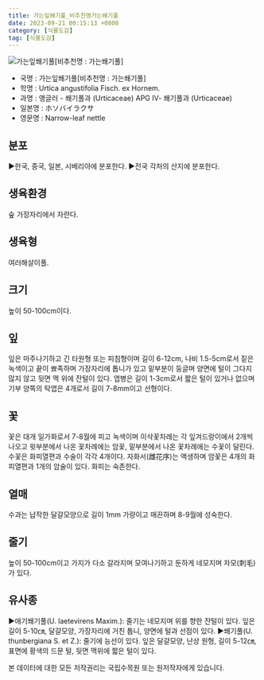 ```yaml
---
title: 가는잎쐐기풀_비추천명가는쐐기풀
date: 2023-09-21 00:15:13 +0800
category: [식물도감]
tag: [식물도감]
---
```




![가는잎쐐기풀[비추천명 : 가는쐐기풀]](/fileUpload/plants/basic/Urticaceae/Urtica/15447/1_th2.JPG)
- 국명 : 가는잎쐐기풀[비추천명 : 가는쐐기풀]
- 학명 : Urtica angustifolia Fisch. ex Hornem.
- 과명 : 앵글러 - 쐐기풀과 (Urticaceae) APG Ⅳ- 쐐기풀과 (Urticaceae)
- 일본명 : ホソバイラクサ
- 영문명 : Narrow-leaf nettle


## 분포
▶한국, 중국, 일본, 시베리아에 분포한다.▶전국 각처의 산지에 분포한다.
## 생육환경
숲 가장자리에서 자란다.
## 생육형
여러해살이풀.
## 크기
높이 50-100cm이다.
## 잎
잎은 마주나기하고 긴 타원형 또는 피침형이며 길이 6-12cm, 나비 1.5-5cm로서 짙은 녹색이고 끝이 뾰족하며 가장자리에 톱니가 있고 밑부분이 둥글며 양면에 털이 그다지 많지 않고 뒷면 맥 위에 잔털이 있다. 엽병은 길이 1-3cm로서 짧은 털이 있거나 없으며 기부 양쪽의 탁엽은 4개로서 길이 7-8mm이고 선형이다.
## 꽃
꽃은 대개 일가화로서 7-8월에 피고 녹색이며 이삭꽃차례는 각 잎겨드랑이에서 2개씩 나오고 윗부분에서 나온 꽃차례에는 암꽃, 밑부분에서 나온 꽃차례에는 수꽃이 달린다. 수꽃은 화피열편과 수술이 각각 4개이다. 자화서(雌花序)는 액생하며 암꽃은 4개의 화피열편과 1개의 암술이 있다. 화피는 숙존한다.
## 열매
수과는 납작한 달걀모양으로 길이 1mm 가량이고 매끈하며 8-9월에 성숙한다.
## 줄기
높이 50-100cm이고 가지가 다소 갈라지며 모여나기하고 둔하게 네모지며 자모(刺毛)가 있다.
## 유사종
▶애기쐐기풀(U. laetevirens Maxim.): 줄기는 네모지며 위를 향한 잔털이 있다. 잎은 길이 5-10㎝, 달걀모양, 가장자리에 거친 톱니, 양면에 털과 선점이 있다.▶쐐기풀(U. thunbergiana S. et Z.): 줄기에 능선이 있다. 잎은 달걀모양, 난상 원형, 길이 5-12㎝, 표면에 황색의 드문 털, 뒷면 맥위에 짧은 털이 있다.






본 데이터에 대한 모든 저작권리는 국립수목원 또는 원저작자에게 있습니다.
